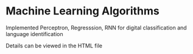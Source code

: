 # Machine Learning Algorithms

Implemented Perceptron, Regresssion, RNN for digital classification and language identification

Details can be viewed in the HTML file
